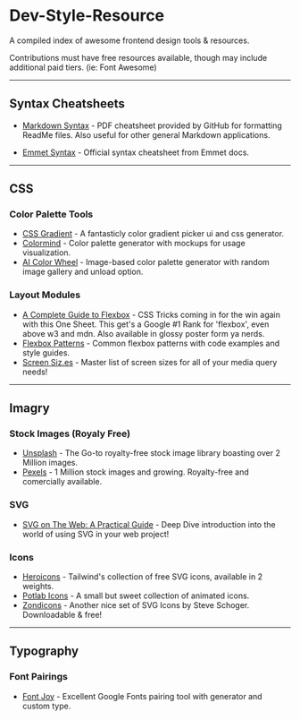 # Dev-Style-Resource
A compiled index of awesome frontend design tools &amp; resources.<p />
Contributions must have free resources available, though may include additional paid tiers. (ie: Font Awesome)

<hr/>


## Syntax Cheatsheets ##

* [Markdown Syntax](https://guides.github.com/pdfs/markdown-cheatsheet-online.pdf) - PDF cheatsheet provided by GitHub for formatting ReadMe files. Also useful for other general Markdown applications.

* [Emmet Syntax](https://docs.emmet.io/cheat-sheet/) - Official syntax cheatsheet from Emmet docs.

<hr/>


## CSS ##

### Color Palette Tools ###

* [CSS Gradient](https://cssgradient.io) - A fantasticly color gradient picker ui and css generator.
* [Colormind](http://colormind.io) - Color palette generator with mockups for usage visualization.
* [AI Color Wheel](https://brandmark.io/color-wheel) - Image-based color palette generator with random image gallery and unload option.

### Layout Modules ###
* [A Complete Guide to Flexbox](https://css-tricks.com/snippets/css/a-guide-to-flexbox/) - CSS Tricks coming in for the win again with this One Sheet. This get's a Google #1 Rank for 'flexbox', even above w3 and mdn. Also available in glossy poster form ya nerds.
* [Flexbox Patterns](https://www.flexboxpatterns.com) - Common flexbox patterns with code examples and style guides.
* [Screen Siz.es](https://screensiz.es) - Master list of screen sizes for all of your media query needs!

<hr/>


## Imagry ##

### Stock Images (Royaly Free) ###

* [Unsplash](https://unsplash.com) - The Go-to royalty-free stock image library boasting over 2 Million images.
* [Pexels](https://www.pexels.com) - 1 Million stock images and growing. Royalty-free and comercially available.

### SVG ###
* [SVG on The Web: A Practical Guide](https://svgontheweb.com) - Deep Dive introduction into the world of using SVG in your web project!

### Icons ###
* [Heroicons](https://heroicons.com) - Tailwind's collection of free SVG icons, available in 2 weights.
* [Potlab Icons](http://www.potlabicons.com) - A small but sweet collection of animated icons.
* [Zondicons](http://www.zondicons.com) - Another nice set of SVG Icons by Steve Schoger. Downloadable & free!

<hr/>


## Typography ##

### Font Pairings ###
* [Font Joy](https://fontjoy.com) - Excellent Google Fonts pairing tool with generator and custom type.
